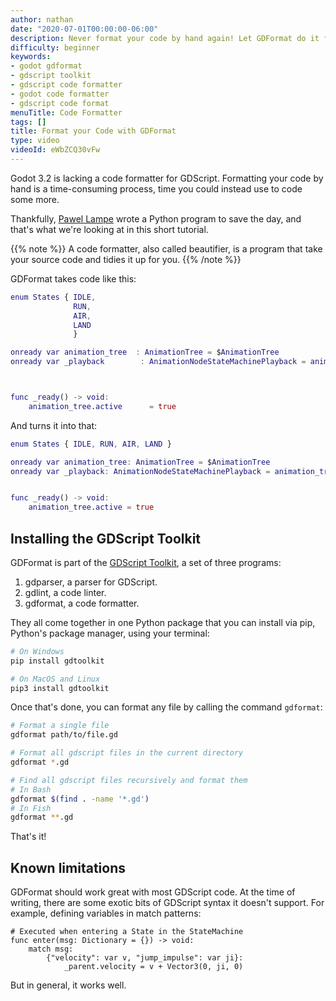 ```yaml
---
author: nathan
date: "2020-07-01T00:00:00-06:00"
description: Never format your code by hand again! Let GDFormat do it for you.
difficulty: beginner
keywords:
- godot gdformat
- gdscript toolkit
- gdscript code formatter
- godot code formatter
- gdscript code format
menuTitle: Code Formatter
tags: []
title: Format your Code with GDFormat
type: video
videoId: eWbZCQ30vFw
---
```


Godot 3.2 is lacking a code formatter for GDScript. Formatting your code by hand is a time-consuming process, time you could instead use to code some more.

Thankfully, [Pawel Lampe](https://twitter.com/pawel_lampe) wrote a Python program to save the day, and that's what we're looking at in this short tutorial.

{{% note %}}
A code formatter, also called beautifier, is a program that take your source code and tidies it up for you. 
{{% /note %}}

GDFormat takes code like this:

```gd
enum States { IDLE,
			  RUN,
			  AIR,
			  LAND
			  }

onready var animation_tree  : AnimationTree = $AnimationTree
onready var _playback        : AnimationNodeStateMachinePlayback = animation_tree["parameters/playback"]



func _ready() -> void:
	animation_tree.active      = true
```

And turns it into that:

```gd
enum States { IDLE, RUN, AIR, LAND }

onready var animation_tree: AnimationTree = $AnimationTree
onready var _playback: AnimationNodeStateMachinePlayback = animation_tree["parameters/playback"]


func _ready() -> void:
	animation_tree.active = true
```


## Installing the GDScript Toolkit

GDFormat is part of the [GDScript Toolkit](https://github.com/Scony/godot-gdscript-toolkit), a set of three programs:

1. gdparser, a parser for GDScript.
1. gdlint, a code linter.
1. gdformat, a code formatter.

They all come together in one Python package that you can install via pip, Python's package manager, using your terminal:

```sh
# On Windows
pip install gdtoolkit

# On MacOS and Linux
pip3 install gdtoolkit
```

Once that's done, you can format any file by calling the command `gdformat`:

```sh
# Format a single file
gdformat path/to/file.gd

# Format all gdscript files in the current directory
gdformat *.gd

# Find all gdscript files recursively and format them
# In Bash
gdformat $(find . -name '*.gd')
# In Fish
gdformat **.gd
```

That's it!

## Known limitations

GDFormat should work great with most GDScript code. At the time of writing, there are some exotic bits of GDScript syntax it doesn't support. For example, defining variables in match patterns:

```gdscript
# Executed when entering a State in the StateMachine
func enter(msg: Dictionary = {}) -> void:
	match msg:
		{"velocity": var v, "jump_impulse": var ji}:
			_parent.velocity = v + Vector3(0, ji, 0)
```

But in general, it works well.
